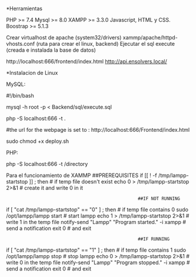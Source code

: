 *Herramientas 

PHP >= 7.4
Mysql >= 8.0
XAMPP >= 3.3.0
Javascript, HTML y CSS.
Boostrap >= 5.1.3

Crear virtualhost de apache (system32/drivers)
xammp/apache/httpd-vhosts.conf (ruta para crear el linux, backend)
Ejecutar el sql execute (creada e instalada la base de datos)

http://localhost:666/frontend/index.html
http://api.ensolvers.local/

*Instalacion de Linux

MySQL:

#!/bin/bash

mysql -h root -p < Backend/sql/execute.sql

php -S localhost:666 -t .

#the url for the webpage is set to : http://localhost:666/Frontend/index.html 

sudo chmod +x deploy.sh

PHP:

php -S localhost:666 -t /directory

Para el funcionamiento de XAMMP
                                                      ##PREREQUISITES
if [[ ! -f /tmp/lampp-startstop ]] ; then             # if temp file doesn't exist
 echo 0 > /tmp/lampp-startstop 2>&1                   # create it and write 0 in it


                                                      ##IF NOT RUNNING
if [ "cat /tmp/lampp-startstop" == "0" ] ; then     # if temp file contains 0
 sudo /opt/lampp/lampp start                          # start lampp
 echo 1 > /tmp/lampp-startstop 2>&1                   # write 1 in the temp file
 notify-send "Lampp" "Program started." -i xampp      # send a notification
 exit 0                                               # and exit


                                                      ##IF RUNNING
if [ "cat /tmp/lampp-startstop" == "1" ] ; then     # if temp file contains 1
 sudo /opt/lampp/lampp stop                           # stop lampp
 echo 0 > /tmp/lampp-startstop 2>&1                   # write 0 in the temp file
 notify-send "Lampp" "Program stopped." -i xampp      # send a notification
 exit 0                                               # and exit
